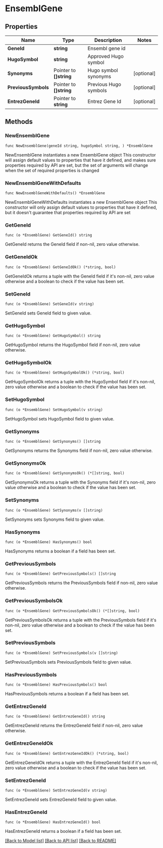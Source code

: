 # EnsemblGene

## Properties

Name | Type | Description | Notes
------------ | ------------- | ------------- | -------------
**GeneId** | **string** | Ensembl gene id | 
**HugoSymbol** | **string** | Approved Hugo symbol | 
**Synonyms** | Pointer to **[]string** | Hugo symbol synonyms | [optional] 
**PreviousSymbols** | Pointer to **[]string** | Previous Hugo symbols | [optional] 
**EntrezGeneId** | Pointer to **string** | Entrez Gene Id | [optional] 

## Methods

### NewEnsemblGene

`func NewEnsemblGene(geneId string, hugoSymbol string, ) *EnsemblGene`

NewEnsemblGene instantiates a new EnsemblGene object
This constructor will assign default values to properties that have it defined,
and makes sure properties required by API are set, but the set of arguments
will change when the set of required properties is changed

### NewEnsemblGeneWithDefaults

`func NewEnsemblGeneWithDefaults() *EnsemblGene`

NewEnsemblGeneWithDefaults instantiates a new EnsemblGene object
This constructor will only assign default values to properties that have it defined,
but it doesn't guarantee that properties required by API are set

### GetGeneId

`func (o *EnsemblGene) GetGeneId() string`

GetGeneId returns the GeneId field if non-nil, zero value otherwise.

### GetGeneIdOk

`func (o *EnsemblGene) GetGeneIdOk() (*string, bool)`

GetGeneIdOk returns a tuple with the GeneId field if it's non-nil, zero value otherwise
and a boolean to check if the value has been set.

### SetGeneId

`func (o *EnsemblGene) SetGeneId(v string)`

SetGeneId sets GeneId field to given value.


### GetHugoSymbol

`func (o *EnsemblGene) GetHugoSymbol() string`

GetHugoSymbol returns the HugoSymbol field if non-nil, zero value otherwise.

### GetHugoSymbolOk

`func (o *EnsemblGene) GetHugoSymbolOk() (*string, bool)`

GetHugoSymbolOk returns a tuple with the HugoSymbol field if it's non-nil, zero value otherwise
and a boolean to check if the value has been set.

### SetHugoSymbol

`func (o *EnsemblGene) SetHugoSymbol(v string)`

SetHugoSymbol sets HugoSymbol field to given value.


### GetSynonyms

`func (o *EnsemblGene) GetSynonyms() []string`

GetSynonyms returns the Synonyms field if non-nil, zero value otherwise.

### GetSynonymsOk

`func (o *EnsemblGene) GetSynonymsOk() (*[]string, bool)`

GetSynonymsOk returns a tuple with the Synonyms field if it's non-nil, zero value otherwise
and a boolean to check if the value has been set.

### SetSynonyms

`func (o *EnsemblGene) SetSynonyms(v []string)`

SetSynonyms sets Synonyms field to given value.

### HasSynonyms

`func (o *EnsemblGene) HasSynonyms() bool`

HasSynonyms returns a boolean if a field has been set.

### GetPreviousSymbols

`func (o *EnsemblGene) GetPreviousSymbols() []string`

GetPreviousSymbols returns the PreviousSymbols field if non-nil, zero value otherwise.

### GetPreviousSymbolsOk

`func (o *EnsemblGene) GetPreviousSymbolsOk() (*[]string, bool)`

GetPreviousSymbolsOk returns a tuple with the PreviousSymbols field if it's non-nil, zero value otherwise
and a boolean to check if the value has been set.

### SetPreviousSymbols

`func (o *EnsemblGene) SetPreviousSymbols(v []string)`

SetPreviousSymbols sets PreviousSymbols field to given value.

### HasPreviousSymbols

`func (o *EnsemblGene) HasPreviousSymbols() bool`

HasPreviousSymbols returns a boolean if a field has been set.

### GetEntrezGeneId

`func (o *EnsemblGene) GetEntrezGeneId() string`

GetEntrezGeneId returns the EntrezGeneId field if non-nil, zero value otherwise.

### GetEntrezGeneIdOk

`func (o *EnsemblGene) GetEntrezGeneIdOk() (*string, bool)`

GetEntrezGeneIdOk returns a tuple with the EntrezGeneId field if it's non-nil, zero value otherwise
and a boolean to check if the value has been set.

### SetEntrezGeneId

`func (o *EnsemblGene) SetEntrezGeneId(v string)`

SetEntrezGeneId sets EntrezGeneId field to given value.

### HasEntrezGeneId

`func (o *EnsemblGene) HasEntrezGeneId() bool`

HasEntrezGeneId returns a boolean if a field has been set.


[[Back to Model list]](../README.md#documentation-for-models) [[Back to API list]](../README.md#documentation-for-api-endpoints) [[Back to README]](../README.md)


